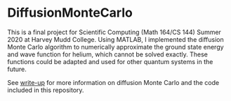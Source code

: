 # DiffusionMonteCarlo

This is a final project for Scientific Computing (Math 164/CS 144) Summer 2020 at Harvey Mudd College. Using MATLAB, I implemented the diffusion Monte Carlo algorithm to numerically approximate the ground state energy and wave function for helium, which cannot be solved exactly. These functions could be adapted and used for other quantum systems in the future.

See [write-up](DiffusionMonteCarlo.pdf) for more information on diffusion Monte Carlo and the code included in this repository.
